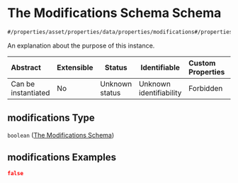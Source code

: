 # The Modifications Schema Schema

```txt
#/properties/asset/properties/data/properties/modifications#/properties/asset/properties/data/properties/modifications
```

An explanation about the purpose of this instance.


| Abstract            | Extensible | Status         | Identifiable            | Custom Properties | Additional Properties | Access Restrictions | Defined In                                                                                       |
| :------------------ | ---------- | -------------- | ----------------------- | :---------------- | --------------------- | ------------------- | ------------------------------------------------------------------------------------------------ |
| Can be instantiated | No         | Unknown status | Unknown identifiability | Forbidden         | Allowed               | none                | [policy_transaction.schema.json\*](../out/policy_transaction.schema.json "open original schema") |

## modifications Type

`boolean` ([The Modifications Schema](policy_transaction-properties-the-asset-schema-properties-the-data-schema-properties-the-modifications-schema.md))

## modifications Examples

```json
false
```
